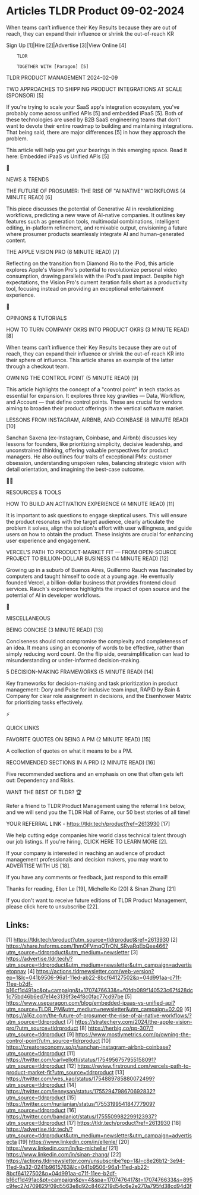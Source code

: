 # Articles TLDR Product 09-02-2024

When teams can’t influence​ their Key Results because they are out
of reach, they can expand their influence or shrink the out-of-reach
KR  

Sign Up [1]|Hire [2]|Advertise [3]|View Online [4] 

		TLDR 

		TOGETHER WITH [Paragon] [5]

TLDR PRODUCT MANAGEMENT 2024-02-09

 TWO APPROACHES TO SHIPPING PRODUCT INTEGRATIONS AT SCALE (SPONSOR)
[5] 

 If you're trying to scale your SaaS app's integration ecosystem,
you've probably come across unified APIs [5] and embedded iPaaS [5].
Both of these technologies are used by B2B SaaS engineering teams that
don’t want to devote their entire roadmap to building and
maintaining integrations. That being said, there are major differences
[5] in how they approach the problem.

This article will help you get your bearings in this emerging space.
Read it here: Embedded iPaaS vs Unified APIs [5]

📱 

NEWS & TRENDS

 THE FUTURE OF PROSUMER: THE RISE OF "AI NATIVE" WORKFLOWS (4 MINUTE
READ) [6] 

 This piece discusses the potential of Generative AI in
revolutionizing workflows, predicting a new wave of AI-native
companies. It outlines key features such as generation tools,
multimodal combinations, intelligent editing, in-platform refinement,
and remixable output, envisioning a future where prosumer products
seamlessly integrate AI and human-generated content. 

 THE APPLE VISION PRO (8 MINUTE READ) [7] 

 Reflecting on the transition from Diamond Rio to the iPod, this
article explores Apple's Vision Pro's potential to revolutionize
personal video consumption, drawing parallels with the iPod's past
impact. Despite high expectations, the Vision Pro's current iteration
falls short as a productivity tool, focusing instead on providing an
exceptional entertainment experience. 

🚀 

OPINIONS & TUTORIALS

 HOW TO TURN COMPANY OKRS INTO PRODUCT OKRS (3 MINUTE READ) [8] 

 When teams can’t influence their Key Results because they are out
of reach, they can expand their influence or shrink the out-of-reach
KR into their sphere of influence. This article shares an example of
the latter through a checkout team. 

 OWNING THE CONTROL POINT (5 MINUTE READ) [9] 

 This article highlights the concept of a "control point" in tech
stacks as essential for expansion. It explores three key gravities —
Data, Workflow, and Account — that define control points. These are
crucial for vendors aiming to broaden their product offerings in the
vertical software market. 

 LESSONS FROM INSTAGRAM, AIRBNB, AND COINBASE (8 MINUTE READ) [10] 

 Sanchan Saxena (ex-Instagram, Coinbase, and Airbnb) discusses key
lessons for founders, like prioritizing simplicity, decisive
leadership, and unconstrained thinking, offering valuable perspectives
for product managers. He also outlines four traits of exceptional PMs:
customer obsession, understanding unspoken rules, balancing strategic
vision with detail orientation, and imagining the best-case outcome. 

🧑‍💻 

RESOURCES & TOOLS

 HOW TO BUILD AN ACTIVATION EXPERIENCE (4 MINUTE READ) [11] 

 It is important to ask questions to engage skeptical users. This will
ensure the product resonates with the target audience, clearly
articulate the problem it solves, align the solution's effort with
user willingness, and guide users on how to obtain the product. These
insights are crucial for enhancing user experience and engagement. 

 VERCEL'S PATH TO PRODUCT-MARKET FIT — FROM OPEN-SOURCE PROJECT TO
BILLION-DOLLAR BUSINESS (14 MINUTE READ) [12] 

 Growing up in a suburb of Buenos Aires, Guillermo Rauch was
fascinated by computers and taught himself to code at a young age. He
eventually founded Vercel, a billion-dollar business that provides
frontend cloud services. Rauch's experience highlights the impact of
open source and the potential of AI in developer workflows. 

🎁 

MISCELLANEOUS

 BEING CONCISE (3 MINUTE READ) [13] 

 Conciseness should not compromise the complexity and completeness of
an idea. It means using an economy of words to be effective, rather
than simply reducing word count. On the flip side, oversimplification
can lead to misunderstanding or under-informed decision-making. 

 5 DECISION-MAKING FRAMEWORKS (5 MINUTE READ) [14] 

 Key frameworks for decision-making and task prioritization in product
management: Dory and Pulse for inclusive team input, RAPID by Bain &
Company for clear role assignment in decisions, and the Eisenhower
Matrix for prioritizing tasks effectively. 

⚡ 

QUICK LINKS

 FAVORITE QUOTES ON BEING A PM (2 MINUTE READ) [15] 

 A collection of quotes on what it means to be a PM. 

 RECOMMENDED SECTIONS IN A PRD (2 MINUTE READ) [16] 

 Five recommended sections and an emphasis on one that often gets left
out: Dependency and Risks. 

WANT THE BEST OF TLDR? 🏆

Refer a friend to TLDR Product Management using the referral link
below, and we will send you the TLDR Hall of Fame, our 50 best stories
of all time!

YOUR REFERRAL LINK - https://tldr.tech/product?ref=2613930 [17]

 We help cutting edge companies hire world class technical talent
through our job listings. If you're hiring, CLICK HERE TO LEARN MORE
[2]. 

If your company is interested in reaching an audience of product
management professionals and decision makers, you may want to
ADVERTISE WITH US [18]. 

If you have any comments or feedback, just respond to this email! 

Thanks for reading, 
Ellen Le [19], Michelle Ko [20] & Sinan Zhang [21] 

If you don't want to receive future editions of TLDR Product
Management, please click here to unsubscribe [22]. 

 

Links:
------
[1] https://tldr.tech/product?utm_source=tldrproduct&ref=2613930
[2] https://share.hsforms.com/1hmOFVmqOTrON_SRvaRqEbQee466?utm_source=tldrproduct&utm_medium=newsletter
[3] https://advertise.tldr.tech/?utm_source=tldrproduct&utm_medium=newsletter&utm_campaign=advertisetopnav
[4] https://actions.tldrnewsletter.com/web-version?ep=1&lc=041b9506-96a1-11ed-ab22-8bcf64127502&p=04d991aa-c71f-11ee-b2df-b16cf1d491ac&pt=campaign&t=1707476633&s=f0fdb089f140523c67f428dc1c75bd46b6ed7e14e3139f3e4f8c0fac77cd97be
[5] https://www.useparagon.com/blog/embedded-ipaas-vs-unified-api?utm_source=TLDR_PM&utm_medium=newsletter&utm_campaign=02.09
[6] https://a16z.com/the-future-of-prosumer-the-rise-of-ai-native-workflows/?utm_source=tldrproduct
[7] https://stratechery.com/2024/the-apple-vision-pro/?utm_source=tldrproduct
[8] https://herbig.co/pp-307/?utm_source=tldrproduct
[9] https://www.mostlymetrics.com/p/owning-the-control-point?utm_source=tldrproduct
[10] https://creatoreconomy.so/p/sanchan-instagram-airbnb-coinbase?utm_source=tldrproduct
[11] https://twitter.com/carlvellotti/status/1754956757955158091?utm_source=tldrproduct
[12] https://review.firstround.com/vercels-path-to-product-market-fit?utm_source=tldrproduct
[13] https://twitter.com/wes_kao/status/1754889785880072499?utm_source=tldrproduct
[14] https://twitter.com/lennysan/status/1755294798670692832?utm_source=tldrproduct
[15] https://twitter.com/nurijanian/status/1755319954184777909?utm_source=tldrproduct
[16] https://twitter.com/bandanjot/status/1755509982299123937?utm_source=tldrproduct
[17] https://tldr.tech/product?ref=2613930
[18] https://advertise.tldr.tech/?utm_source=tldrproduct&utm_medium=newsletter&utm_campaign=advertisecta
[19] https://www.linkedin.com/in/ellenle/
[20] https://www.linkedin.com/in/ko-michelle/
[21] https://www.linkedin.com/in/sinan-zhang/
[22] https://actions.tldrnewsletter.com/unsubscribe?ep=1&l=c8e26b12-3e94-11ed-9a32-0241b9615763&lc=041b9506-96a1-11ed-ab22-8bcf64127502&p=04d991aa-c71f-11ee-b2df-b16cf1d491ac&pt=campaign&pv=4&spa=1707476417&t=1707476633&s=895c9fec27d709829f09d5563e8d92c8462219d54c6e2e270a795fd38cd94d3f
